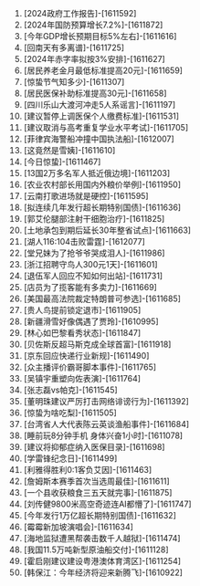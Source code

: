
1. [2024政府工作报告]-[1611592]
1. [2024年国防预算增长7.2%]-[1611872]
1. [今年GDP增长预期目标5%左右]-[1611616]
1. [回南天有多离谱]-[1611725]
1. [2024年赤字率拟按3%安排]-[1611627]
1. [居民养老金月最低标准提高20元]-[1611659]
1. [惊蛰节气知多少]-[1611307]
1. [居民医保补助标准提高30元]-[1611658]
1. [四川乐山大渡河冲走5人系谣言]-[1611197]
1. [建议暂停上调医保个人缴费标准]-[1611531]
1. [建议取消与高考重复学业水平考试]-[1611705]
1. [菲律宾海警船冲撞中国执法船]-[1612007]
1. [这竟然是雪姨]-[1611610]
1. [今日惊蛰]-[1611467]
1. [13国2万多名军人抵近俄边境]-[1611203]
1. [农业农村部长用国内外粮价举例]-[1611950]
1. [云南打歌进场就是硬控]-[1611595]
1. [拟连续几年发行超长期特别国债]-[1611636]
1. [郭艾伦腿部注射干细胞治疗]-[1611825]
1. [土地承包到期后延长30年整省试点]-[1611663]
1. [湖人116:104击败雷霆]-[1612077]
1. [堂兄妹为了抢爷爷哭成泪人]-[1611986]
1. [浙江招聘守鸟人300元1天]-[1611601]
1. [退伍军人回应不知如何出站]-[1611731]
1. [店员为了揽客能有多卖力]-[1611669]
1. [美国最高法院裁定特朗普可参选]-[1611685]
1. [贵人鸟提前锁定退市]-[1611905]
1. [新疆滑雪好像偶遇了贾玲]-[1610995]
1. [林心如巴黎看秀状态]-[1611847]
1. [贝佐斯反超马斯克成全球首富]-[1611918]
1. [京东回应快递行业新规]-[1611490]
1. [众主播评价霸哥脚本事件]-[1611765]
1. [吴镇宇重塑向佐表演]-[1611764]
1. [张志磊vs帕克]-[1611545]
1. [董明珠建议严厉打击网络诽谤行为]-[1611392]
1. [惊蛰为啥吃梨]-[1611505]
1. [台湾省人大代表陈云英谈渔船事件]-[1611684]
1. [睡前玩8分钟手机 身体兴奋1小时]-[1611078]
1. [建议将抑郁症纳入医保目录]-[1611698]
1. [学雷锋纪念日]-[1611499]
1. [利雅得胜利0:1客负艾因]-[1611463]
1. [詹姆斯本赛季首次当选周最佳]-[1611611]
1. [一个县收获粮食三五天就完事]-[1611875]
1. [刘传健9800米高空奇迹连AI都懵了]-[1611747]
1. [今年发行1万亿超长期特别国债]-[1611632]
1. [霉霉新加坡演唱会]-[1611634]
1. [海地监狱遭黑帮袭击数千人越狱]-[1611474]
1. [我国11.5万吨新型原油船交付]-[1611128]
1. [霍启刚建议建设粤港澳体育湾区]-[1611254]
1. [韩保江：今年经济将迎来新腾飞]-[1610922]